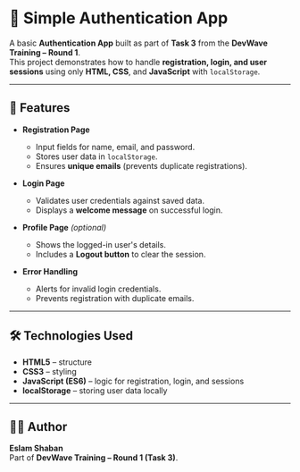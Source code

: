 # 🔐 Simple Authentication App

A basic **Authentication App** built as part of **Task 3** from the **DevWave Training – Round 1**.  
This project demonstrates how to handle **registration, login, and user sessions** using only **HTML, CSS**, and **JavaScript** with `localStorage`.

---

## 🚀 Features

- **Registration Page**
  - Input fields for name, email, and password.
  - Stores user data in `localStorage`.
  - Ensures **unique emails** (prevents duplicate registrations).

- **Login Page**
  - Validates user credentials against saved data.
  - Displays a **welcome message** on successful login.

- **Profile Page** *(optional)*
  - Shows the logged-in user's details.
  - Includes a **Logout button** to clear the session.

- **Error Handling**
  - Alerts for invalid login credentials.
  - Prevents registration with duplicate emails.

---

## 🛠️ Technologies Used
- **HTML5** – structure  
- **CSS3** – styling  
- **JavaScript (ES6)** – logic for registration, login, and sessions  
- **localStorage** – storing user data locally  

---
## 🧑‍💻 Author
**Eslam Shaban**  
Part of **DevWave Training – Round 1 (Task 3)**.
